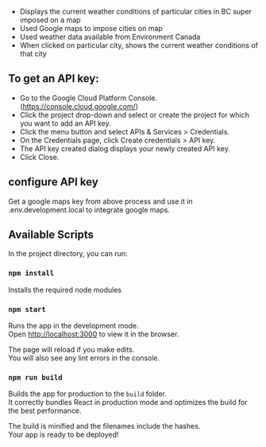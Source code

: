 - Displays the current weather conditions of particular cities in BC super imposed on a map
- Used Google maps to impose cities on map
- Used weather data available from Environment Canada
- When clicked on particular city, shows the current weather conditions of that city


## To get an API key:

- Go to the Google Cloud Platform Console. (https://console.cloud.google.com/)
- Click the project drop-down and select or create the project for which you want to add an API key.
- Click the menu button and select APIs & Services > Credentials.
- On the Credentials page, click Create credentials > API key.
- The API key created dialog displays your newly created API key.
- Click Close.


## configure API key

Get a google maps key from above process and use it in .env.development.local to integrate google maps.

## Available Scripts

In the project directory, you can run:

### `npm install`

Installs the required node modules

### `npm start`

Runs the app in the development mode.<br />
Open [http://localhost:3000](http://localhost:3000) to view it in the browser.

The page will reload if you make edits.<br />
You will also see any lint errors in the console.

### `npm run build`

Builds the app for production to the `build` folder.<br />
It correctly bundles React in production mode and optimizes the build for the best performance.

The build is minified and the filenames include the hashes.<br />
Your app is ready to be deployed!

